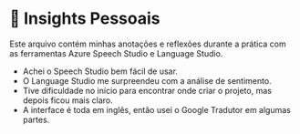 # 🧠 Insights Pessoais

Este arquivo contém minhas anotações e reflexões durante a prática com as ferramentas Azure Speech Studio e Language Studio.

- Achei o Speech Studio bem fácil de usar.
- O Language Studio me surpreendeu com a análise de sentimento.
- Tive dificuldade no início para encontrar onde criar o projeto, mas depois ficou mais claro.
- A interface é toda em inglês, então usei o Google Tradutor em algumas partes.
